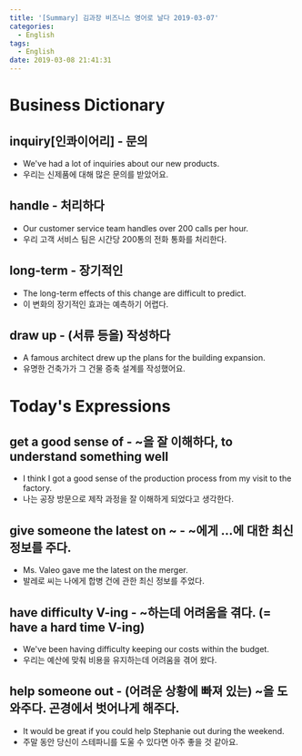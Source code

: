 ```yaml
---
title: '[Summary] 김과장 비즈니스 영어로 날다 2019-03-07'
categories:
  - English
tags:
  - English
date: 2019-03-08 21:41:31
---
```


# Business Dictionary

## inquiry[인콰이어리] - 문의
- We've had a lot of inquiries about our new products.
- 우리는 신제품에 대해 많은 문의를 받았어요.

## handle - 처리하다
- Our customer service team handles over 200 calls per hour.
- 우리 고객 서비스 팀은 시간당 200통의 전화 통화를 처리한다.

## long-term - 장기적인
- The long-term effects of this change are difficult to predict.
- 이 변화의 장기적인 효과는 예측하기 어렵다.

## draw up - (서류 등을) 작성하다
- A famous architect drew up the plans for the building expansion.
- 유명한 건축가가 그 건물 증축 설계를 작성했어요.

# Today's Expressions

## get a good sense of - ~을 잘 이해하다, to understand something well
- I think I got a good sense of the production process from my visit to the factory.
- 나는 공장 방문으로 제작 과정을 잘 이해하게 되었다고 생각한다.

## give someone the latest on ~ - ~에게 ...에 대한 최신 정보를 주다.
- Ms. Valeo gave me the latest on the merger.
- 발레로 씨는 나에게 합병 건에 관한 최신 정보를 주었다.

## have difficulty V-ing - ~하는데 어려움을 겪다. (= have a hard time V-ing)
- We've been having difficulty keeping our costs within the budget.
- 우리는 예산에 맞춰 비용을 유지하는데 어려움을 겪어 왔다.

## help someone out - (어려운 상황에 빠져 있는) ~을 도와주다. 곤경에서 벗어나게 해주다.
- It would be great if you could help Stephanie out during the weekend.
- 주말 동안 당신이 스테파니를 도울 수 있다면 아주 좋을 것 같아요.